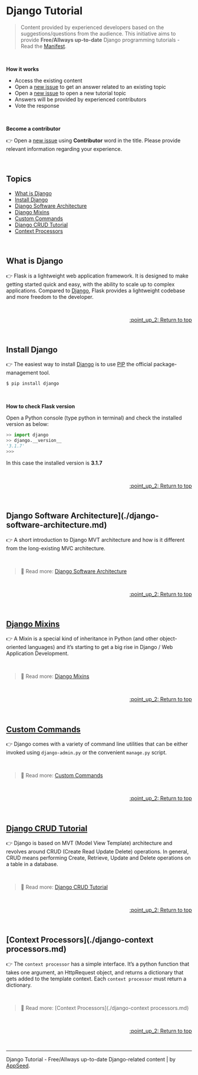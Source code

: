 # Django Tutorial

> Content provided by experienced developers based on the suggestions/questions from the audience. This initiative aims to provide **Free/Allways up-to-date** Django programming tutorials - Read the [Manifest](https://github.com/app-generator/learn-to-code).

<br />

**How it works**

- Access the existing content
- Open a [new issue](https://github.com/app-generator/tutorial-django/issues/new) to get an answer related to an existing topic
- Open a [new issue](https://github.com/app-generator/tutorial-django/issues/new) to open a new tutorial topic
- Answers will be provided by experienced contributors 
- Vote the response

<br />

**Become a contributor**  

:point_right: Open a [new issue](https://github.com/app-generator/tutorial-django/issues/new) using **Contributor** word in the title. Please provide relevant information regarding your experience. 

<br />

## Topics

- [What is Django](#what-is-django)
- [Install Django](#install-install)
- [Django Software Architecture](#django-software-architecture)
- [Django Mixins](#django-mixins)
- [Custom Commands](#custom-commands)
- [Django CRUD Tutorial](#django-crud-tutorial)
- [Context Processors](#context-processors)

<br />

## What is Django

:point_right: Flask is a lightweight web application framework. It is designed to make getting started quick and easy, with the ability to scale up to complex applications.
Compared to [Django](https://www.djangoproject.com/), Flask provides a lightweight codebase and more freedom to the developer.

<br />

<p align="right"><a href="#topics"> :point_up_2: Return to top</a></p>

<br />

## Install Django

:point_right: The easiest way to install [Django](https://www.djangoproject.com/) is to use [PIP](https://pip.pypa.io/en/stable/quickstart/) the official package-management tool.

```bash
$ pip install django
```

<br />

**How to check Flask version**

Open a Python console (type python in terminal) and check the installed version as below:

```python
>> import django
>> django.__version__
'3.1.7' 
>>>
```

In this case the installed version is **3.1.7**

<br />

<p align="right"><a href="#topics"> :point_up_2: Return to top</a></p>

<br />

## Django Software Architecture](./django-software-architecture.md)

:point_right: A short introduction to Django MVT architecture and how is it different from the long-existing MVC architecture.

<br />

> :link: Read more: [Django Software Architecture](./django-software-architecture.md)

<br />

<p align="right"><a href="#topics"> :point_up_2: Return to top</a></p>

<br />

## [Django Mixins](./django-mixins.md)

:point_right: A Mixin is a special kind of inheritance in Python (and other object-oriented languages) and it’s starting to get a big rise in Django / Web Application Development.

<br />

> :link: Read more: [Django Mixins](./django-mixins.md)

<br />

<p align="right"><a href="#topics"> :point_up_2: Return to top</a></p>

<br />

## [Custom Commands](./django-custom-commands.md)

:point_right: Django comes with a variety of command line utilities that can be either invoked using `django-admin.py` or the convenient `manage.py` script.

<br />

> :link: Read more: [Custom Commands](./django-custom-commands.md)

<br />

<p align="right"><a href="#topics"> :point_up_2: Return to top</a></p>

<br />

## [Django CRUD Tutorial](./django-crud-tutorial.md)

:point_right: Django is based on MVT (Model View Template) architecture and revolves around CRUD (Create Read Update Delete) operations. In general, CRUD means performing Create, Retrieve, Update and Delete operations on a table in a database.

<br />

> :link: Read more: [Django CRUD Tutorial](./django-crud-tutorial.md)

<br />

<p align="right"><a href="#topics"> :point_up_2: Return to top</a></p>

<br />

## [Context Processors](./django-context processors.md)

:point_right: The `context processor` has a simple interface. It’s a python function that takes one argument, an HttpRequest object, and returns a dictionary that gets added to the template context. Each `context processor` must return a dictionary.

<br />

> :link: Read more: [Context Processors](./django-context processors.md)

<br />

<p align="right"><a href="#topics"> :point_up_2: Return to top</a></p>

<br />

---
Django Tutorial - Free/Allways up-to-date Django-related content | by [AppSeed](https://appseed.us).
